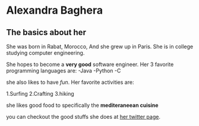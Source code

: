 # Alexandra Baghera

## The basics about her

She was born in Rabat, Morocco, And she grew up in Paris.
She is in college studying computer engineering.

She hopes to become a **very good** software engineer.
Her 3 favorite programming languages are:
-Java
-Python
-C


she also likes to have *fun*. Her favorite activities are:

1.Surfing
2.Crafting
3.hiking

she likes good food to specifically the **mediteraneean cuisine**

you can checkout the good stuffs she does at [her twitter page](https://www.twitter.com/alexbaghera).

